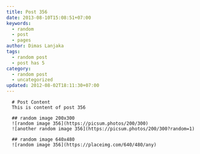 ```yaml
---
title: Post 356
date: 2013-08-10T15:08:51+07:00
keywords:
  - random
  - post
  - pages
author: Dimas Lanjaka
tags:
  - random post
  - post has 5
category:
  - random post
  - uncategorized
updated: 2012-08-02T18:11:30+07:00
---
```


      # Post Content
      This is content of post 356

      ## random image 200x300
      ![random image 356](https://picsum.photos/200/300)
      ![another random image 356](https://picsum.photos/200/300?random=1)

      ## random image 640x480
      ![random image 356](https://placeimg.com/640/480/any)
      